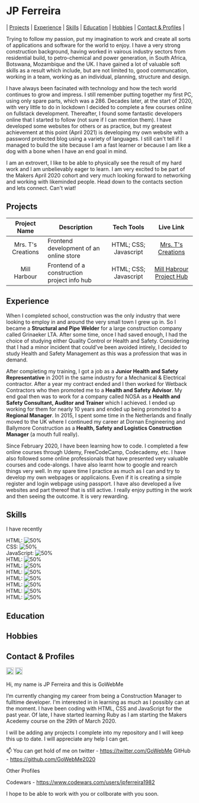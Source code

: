 JP Ferreira
======
|   [Projects](#proj)   |   [Experience](#exp)   |   [Skills](#ski)   |   [Education](#edu)   |   [Hobbies](#hob)   |   [Contact & Profiles](#cont_prof)   |


Trying to follow my passion, put my imagination to work and create all sorts of applications and software for the world to enjoy. I have a very strong construction background, having worked in vairous industry sectors from residential build, to petro-chemical and power generation, in South Africa, Botswana, Mozambique and the UK. I have gained a lot of valuable soft skills as a result which include, but are not limited to, good communcation, working in a team, working as an individual, planning, structure and design.

I have always been facinated with technology and how the tech world continues to grow and impress. I still remember putting together my first PC, using only spare parts, which was a 286. Decades later, at the start of 2020, with very little to do in lockdown I decided to complete a few courses online on fullstack development. Thereafter, I found some fantastic developers online that I started to follow (not sure if I can mention them). I have developed some websites for others or as practice, but my greatest achievement at this point (April 2021) is developing my own website with a password protected blog using a variety of languages. I still can't tell if I managed to build the site because I am a fast learner or because I am like a dog with a bone when I have an end goal in mind.

I am an extrovert, I like to be able to physically see the result of my hard work and I am unbelievably eager to learn. I am very excited to be part of the Makers April 2020 cohort and very much looking forward to networking and working with likeminded people. Head down to the contacts section and lets connect. Can't wiat!


## Projects<a name="proj"></a>


|        Project Name       |               Description                      |          Tech Tools          |                      Live Link                                  |
|:-------------------------:|------------------------------------------------|:----------------------------:|:---------------------------------------------------------------:|
|Mrs. T's Creations         | Frontend development of an online store        | HTML; CSS; Javascript        | [Mrs. T's Creations](https://www.mrstcreations.co.uk)           |
|Mill Harbour               | Frontend of a construction project info hub    | HTML; CSS; Javascript        | [Mill Habrour Project Hub](https://www.millharbourproject.co.uk)|


## Experience<a name="exp"></a>


When I completed school, construction was the only industry that were looking to employ in and around the very small town I grew up in. So I became a **Structural and Pipe Welder** for a large construction company called Grinaeker LTA. After some time, once I had saved enough, I had the choice of studying either Quality Control or Health and Safety. Considering that I had a minor incident that could've been avoided intirely, I decided to study Health and Safety Management as this was a profession that was in demand.

After completing my training, I got a job as a **Junior Health and Safety Representative** in 2001 in the same industry for a Mechanical & Electrical contractor. After a year my contract ended and I then worked for Wetback Contractors who then promoted me to a **Health and Safety Advisor**. My end goal then was to work for a company called NOSA as a **Health and Safety Consultant, Auditor and Trainer** which I achieved. I ended up working for them for nearly 10 years and ended up being promoted to a **Regional Manager**. In 2015, I spent some time in the Netherlands and finally moved to the UK where I continued my career at Dornan Engineering and Ballymore Construction as a **Health, Safety and Logistics Construction Manager** (a mouth full really).
  
Since February 2020, I have been learning how to code. I completed a few online courses through Udemy, FreeCodeCamp, Codecademy, etc. I have also followed some online professionals that have presented very valuable courses and code-alongs. I have also learnt how to google and rearch things very well. In my spare time I practice as much as I can and try to develop my own webpages or applicaions. Even if it is creating a simple register and login webpage using passport. I have also developed a live websites and part thereof that is still active. I really enjoy putting in the work and then seeing the outcome. It is very rewarding. 

## Skills<a name="ski"></a>

I have recently

HTML:   ![50%](https://progress-bar.dev/50/?width=500)<br>
CSS:   ![50%](https://progress-bar.dev/50/?width=500)<br>
JavaScript:   ![50%](https://progress-bar.dev/50/?width=500)<br>
HTML:   ![50%](https://progress-bar.dev/50/?width=500)<br>
HTML:   ![50%](https://progress-bar.dev/50/?width=500)<br>
HTML:   ![50%](https://progress-bar.dev/50/?width=500)<br>
HTML:   ![50%](https://progress-bar.dev/50/?width=500)<br>
HTML:   ![50%](https://progress-bar.dev/50/?width=500)<br>
HTML:   ![50%](https://progress-bar.dev/50/?width=500)<br>
HTML:   ![50%](https://progress-bar.dev/50/?width=500)<br>


## Education<a name="edu"></a>

## Hobbies<a name="hob"></a>

## Contact & Profiles<a name="cont_prof"></a>

<img src="https://spng.pngfind.com/pngs/s/19-198873_github-icon-black-background-hd-png-download.png" width="20" height="20"/>
<img src="https://camo.githubusercontent.com/5334ac63cec7844521712c1f88727711dc1dc6a8b2a6ea85612408869f8dfef9/687474703a2f2f7777772e736f66746c61622e6e7475612e67722f7e6e69636b69652f696d616765732f6c6f676f2f636f6465776172732e706e67" width="20" height="20"/>

Hi, my name is JP Ferreira and this is GoWebMe

I’m currently changing my career from being a Construction Manager to fulltime developer. I'm interested in in learning as much as I possibly can at the moment.
I have been coding with HTML, CSS and JavaScript for the past year. Of late, I have started learning Ruby as I am starting the Makers Acedemy course on the 29th of March 2020.

I will be adding any projects I complete into my repository and I will keep this up to date. I will appreciate any help I can get.

📫 You can get hold of me on 
twitter - https://twitter.com/GoWebMe
GitHub - https://github.com/GoWebMe2020

Other Profiles

Codewars - https://www.codewars.com/users/jpferreira1982

I hope to be able to work with you or collborate with you soon.
